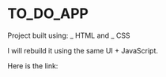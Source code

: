 # TO_DO_APP

Project built using:
_ HTML and 
_ CSS

I will rebuild it using the same UI + JavaScript.

Here is the link:
